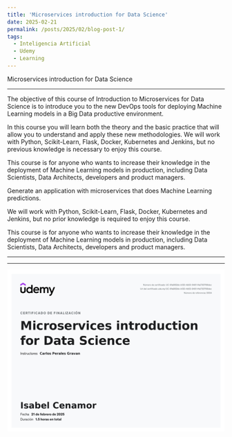 ```yaml
---
title: 'Microservices introduction for Data Science'
date: 2025-02-21
permalink: /posts/2025/02/blog-post-1/
tags:
  - Inteligencia Artificial
  - Udemy
  - Learning
---
```



Microservices introduction for Data Science

------

The objective of this course of Introduction to Microservices for Data Science is to introduce you to the new DevOps tools for deploying Machine Learning models in a Big Data productive environment.



In this course you will learn both the theory and the basic practice that will allow you to understand and apply these new methodologies. We will work with Python, Scikit-Learn, Flask, Docker, Kubernetes and Jenkins, but no previous knowledge is necessary to enjoy this course.



This course is for anyone who wants to increase their knowledge in the deployment of Machine Learning models in production, including Data Scientists, Data Architects, developers and product managers.


Generate an application with microservices that does Machine Learning predictions.

We will work with Python, Scikit-Learn, Flask, Docker, Kubernetes and Jenkins, but no prior knowledge is required to enjoy this course.

This course is for anyone who wants to increase their knowledge in the deployment of Machine Learning models in production, including Data Scientists, Data Architects, developers and product managers.

 _ _ _ _ _ _ _ _ _ _ _ _ _ _ _ _ _ _ _ _ _ _ _ _ _ _ _ _ _ _ _ _ _ _ 

 _ _ _ _ _ _ _ _ _ _ _ _ _ _ _ _ _ _ _ _ _ _ _ _ _ _ _ _ _ _ _ _ _ _ 


<a class="image-popup" href="/files/Udemy/MicroservicesIntroductionDataScience.jpg">
<img src="/files/Udemy/MicroservicesIntroductionDataScience.jpg" alt="Microservices introduction for Data Science">
<a>



